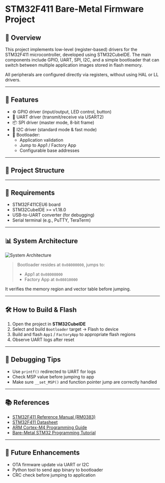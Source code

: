 # STM32F411 Bare-Metal Firmware Project

## 📖 Overview

This project implements low-level (register-based) drivers for the STM32F411 microcontroller, developed using STM32CubeIDE. The main components include GPIO, UART, SPI, I2C, and a simple bootloader that can switch between multiple application images stored in flash memory.

All peripherals are configured directly via registers, without using HAL or LL drivers.

---

## 🧩 Features

- ⚙️ GPIO driver (input/output, LED control, button)
- 📡 UART driver (transmit/receive via USART2)
- 📦 SPI driver (master mode, 8-bit frame)
- 📗 I2C driver (standard mode & fast mode)
- 🔁 Bootloader:
  - Application validation
  - Jump to App1 / Factory App
  - Configurable base addresses

---

## 📁 Project Structure


---

## 🔧 Requirements

- STM32F411CEU6 board
- STM32CubeIDE >= v1.18.0
- USB-to-UART converter (for debugging)
- Serial terminal (e.g., PuTTY, TeraTerm)

---

## 📊 System Architecture

![System Architecture](docs/system_architecture.png)

> Bootloader resides at `0x08000000`, jumps to:
> - App1 at `0x08008000`
> - Factory App at `0x08010000`

It verifies the memory region and vector table before jumping.

---

## 🛠️ How to Build & Flash

1. Open the project in **STM32CubeIDE**
2. Select and build `Bootloader` target → Flash to device
3. Build and flash `App1` / `FactoryApp` to appropriate flash regions
4. Observe UART logs after reset

---

## 🧪 Debugging Tips

- Use `printf()` redirected to UART for logs
- Check MSP value before jumping to app
- Make sure `__set_MSP()` and function pointer jump are correctly handled

---

## 📚 References

- [STM32F411 Reference Manual (RM0383)](https://www.st.com/resource/en/reference_manual/dm00119316.pdf)
- [STM32F411 Datasheet](https://www.st.com/resource/en/datasheet/stm32f411ce.pdf)
- [ARM Cortex-M4 Programming Guide](https://developer.arm.com/documentation)
- [Bare-Metal STM32 Programming Tutorial](https://vivonomicon.com/2020/05/01/bare-metal-stm32-programming-part-1-hello-arm/)

---

## 🚀 Future Enhancements

- OTA firmware update via UART or I2C
- Python tool to send app binary to bootloader
- CRC check before jumping to application



